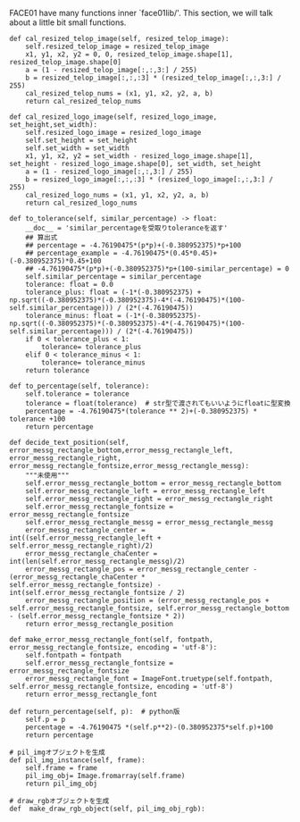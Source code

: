 FACE01 have many functions inner `face01lib/'.
This section, we will talk about a little bit small functions.

    def cal_resized_telop_image(self, resized_telop_image):
        self.resized_telop_image = resized_telop_image
        x1, y1, x2, y2 = 0, 0, resized_telop_image.shape[1], resized_telop_image.shape[0]
        a = (1 - resized_telop_image[:,:,3:] / 255)
        b = resized_telop_image[:,:,:3] * (resized_telop_image[:,:,3:] / 255)
        cal_resized_telop_nums = (x1, y1, x2, y2, a, b)
        return cal_resized_telop_nums

    def cal_resized_logo_image(self, resized_logo_image,  set_height,set_width):
        self.resized_logo_image = resized_logo_image
        self.set_height = set_height
        self.set_width = set_width
        x1, y1, x2, y2 = set_width - resized_logo_image.shape[1], set_height - resized_logo_image.shape[0], set_width, set_height
        a = (1 - resized_logo_image[:,:,3:] / 255)
        b = resized_logo_image[:,:,:3] * (resized_logo_image[:,:,3:] / 255)
        cal_resized_logo_nums = (x1, y1, x2, y2, a, b)
        return cal_resized_logo_nums

    def to_tolerance(self, similar_percentage) -> float:
        __doc__ = 'similar_percentageを受取りtoleranceを返す'
        ## 算出式
        ## percentage = -4.76190475*(p*p)+(-0.380952375)*p+100
        ## percentage_example = -4.76190475*(0.45*0.45)+(-0.380952375)*0.45+100
        ## -4.76190475*(p*p)+(-0.380952375)*p+(100-similar_percentage) = 0
        self.similar_percentage = similar_percentage
        tolerance: float = 0.0
        tolerance_plus: float = (-1*(-0.380952375) + np.sqrt((-0.380952375)*(-0.380952375)-4*(-4.76190475)*(100-self.similar_percentage))) / (2*(-4.76190475))
        tolerance_minus: float = (-1*(-0.380952375)-np.sqrt((-0.380952375)*(-0.380952375)-4*(-4.76190475)*(100-self.similar_percentage))) / (2*(-4.76190475))
        if 0 < tolerance_plus < 1:
            tolerance= tolerance_plus
        elif 0 < tolerance_minus < 1:
            tolerance= tolerance_minus
        return tolerance

    def to_percentage(self, tolerance):
        self.tolerance = tolerance
        tolerance = float(tolerance)  # str型で渡されてもいいようにfloatに型変換
        percentage = -4.76190475*(tolerance ** 2)+(-0.380952375) * tolerance +100
        return percentage

    def decide_text_position(self, error_messg_rectangle_bottom,error_messg_rectangle_left, error_messg_rectangle_right, error_messg_rectangle_fontsize,error_messg_rectangle_messg):
        """未使用"""
        self.error_messg_rectangle_bottom = error_messg_rectangle_bottom
        self.error_messg_rectangle_left = error_messg_rectangle_left
        self.error_messg_rectangle_right = error_messg_rectangle_right
        self.error_messg_rectangle_fontsize = error_messg_rectangle_fontsize
        self.error_messg_rectangle_messg = error_messg_rectangle_messg
        error_messg_rectangle_center = int((self.error_messg_rectangle_left + self.error_messg_rectangle_right)/2)
        error_messg_rectangle_chaCenter = int(len(self.error_messg_rectangle_messg)/2)
        error_messg_rectangle_pos = error_messg_rectangle_center - (error_messg_rectangle_chaCenter * self.error_messg_rectangle_fontsize) - int(self.error_messg_rectangle_fontsize / 2)
        error_messg_rectangle_position = (error_messg_rectangle_pos + self.error_messg_rectangle_fontsize, self.error_messg_rectangle_bottom - (self.error_messg_rectangle_fontsize * 2))
        return error_messg_rectangle_position

    def make_error_messg_rectangle_font(self, fontpath, error_messg_rectangle_fontsize, encoding = 'utf-8'):
        self.fontpath = fontpath
        self.error_messg_rectangle_fontsize = error_messg_rectangle_fontsize
        error_messg_rectangle_font = ImageFont.truetype(self.fontpath, self.error_messg_rectangle_fontsize, encoding = 'utf-8')
        return error_messg_rectangle_font

    def return_percentage(self, p):  # python版
        self.p = p
        percentage = -4.76190475 *(self.p**2)-(0.380952375*self.p)+100
        return percentage

    # pil_imgオブジェクトを生成
    def pil_img_instance(self, frame):
        self.frame = frame
        pil_img_obj= Image.fromarray(self.frame)
        return pil_img_obj

    # draw_rgbオブジェクトを生成
    def  make_draw_rgb_object(self, pil_img_obj_rgb):